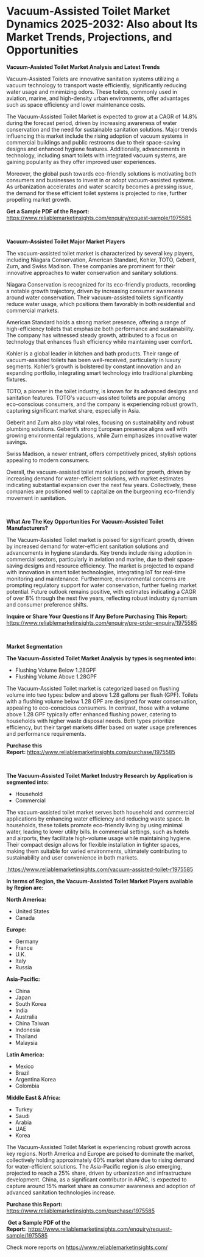 <p><h1>Vacuum-Assisted Toilet Market Dynamics 2025-2032: Also about Its Market Trends, Projections, and Opportunities</h1></p><p><strong>Vacuum-Assisted Toilet Market Analysis and Latest Trends</strong></p>
<p><p>Vacuum-Assisted Toilets are innovative sanitation systems utilizing a vacuum technology to transport waste efficiently, significantly reducing water usage and minimizing odors. These toilets, commonly used in aviation, marine, and high-density urban environments, offer advantages such as space efficiency and lower maintenance costs.</p><p>The Vacuum-Assisted Toilet Market is expected to grow at a CAGR of 14.8% during the forecast period, driven by increasing awareness of water conservation and the need for sustainable sanitation solutions. Major trends influencing this market include the rising adoption of vacuum systems in commercial buildings and public restrooms due to their space-saving designs and enhanced hygiene features. Additionally, advancements in technology, including smart toilets with integrated vacuum systems, are gaining popularity as they offer improved user experiences.</p><p>Moreover, the global push towards eco-friendly solutions is motivating both consumers and businesses to invest in or adopt vacuum-assisted systems. As urbanization accelerates and water scarcity becomes a pressing issue, the demand for these efficient toilet systems is projected to rise, further propelling market growth.</p></p>
<p><strong>Get a Sample PDF of the Report:&nbsp;</strong> <a href="https://www.reliablemarketinsights.com/enquiry/request-sample/1975585?utm_campaign=2100&utm_medium=2&utm_source=Github&utm_content=ia&utm_term=10022025&utm_id=vacuum-assisted-toilet">https://www.reliablemarketinsights.com/enquiry/request-sample/1975585</a></p>
<p>&nbsp;</p>
<p><strong>Vacuum-Assisted Toilet Major Market Players</strong></p>
<p><p>The vacuum-assisted toilet market is characterized by several key players, including Niagara Conservation, American Standard, Kohler, TOTO, Geberit, Zurn, and Swiss Madison. These companies are prominent for their innovative approaches to water conservation and sanitary solutions.</p><p>Niagara Conservation is recognized for its eco-friendly products, recording a notable growth trajectory, driven by increasing consumer awareness around water conservation. Their vacuum-assisted toilets significantly reduce water usage, which positions them favorably in both residential and commercial markets.</p><p>American Standard holds a strong market presence, offering a range of high-efficiency toilets that emphasize both performance and sustainability. The company has witnessed steady growth, attributed to a focus on technology that enhances flush efficiency while maintaining user comfort.</p><p>Kohler is a global leader in kitchen and bath products. Their range of vacuum-assisted toilets has been well-received, particularly in luxury segments. Kohler’s growth is bolstered by constant innovation and an expanding portfolio, integrating smart technology into traditional plumbing fixtures.</p><p>TOTO, a pioneer in the toilet industry, is known for its advanced designs and sanitation features. TOTO's vacuum-assisted toilets are popular among eco-conscious consumers, and the company is experiencing robust growth, capturing significant market share, especially in Asia.</p><p>Geberit and Zurn also play vital roles, focusing on sustainability and robust plumbing solutions. Geberit’s strong European presence aligns well with growing environmental regulations, while Zurn emphasizes innovative water savings.</p><p>Swiss Madison, a newer entrant, offers competitively priced, stylish options appealing to modern consumers. </p><p>Overall, the vacuum-assisted toilet market is poised for growth, driven by increasing demand for water-efficient solutions, with market estimates indicating substantial expansion over the next few years. Collectively, these companies are positioned well to capitalize on the burgeoning eco-friendly movement in sanitation.</p></p>
<p>&nbsp;</p>
<p><strong>What Are The Key Opportunities For Vacuum-Assisted Toilet Manufacturers?</strong></p>
<p><p>The Vacuum-Assisted Toilet market is poised for significant growth, driven by increased demand for water-efficient sanitation solutions and advancements in hygiene standards. Key trends include rising adoption in commercial sectors, particularly in aviation and marine, due to their space-saving designs and resource efficiency. The market is projected to expand with innovation in smart toilet technologies, integrating IoT for real-time monitoring and maintenance. Furthermore, environmental concerns are prompting regulatory support for water conservation, further fueling market potential. Future outlook remains positive, with estimates indicating a CAGR of over 8% through the next five years, reflecting robust industry dynamism and consumer preference shifts.</p></p>
<p><strong>Inquire or Share Your Questions If Any Before Purchasing This Report:</strong> <a href="https://www.reliablemarketinsights.com/enquiry/pre-order-enquiry/1975585?utm_campaign=2100&utm_medium=2&utm_source=Github&utm_content=ia&utm_term=10022025&utm_id=vacuum-assisted-toilet">https://www.reliablemarketinsights.com/enquiry/pre-order-enquiry/1975585</a></p>
<p>&nbsp;</p>
<p><strong>Market Segmentation</strong></p>
<p><strong>The Vacuum-Assisted Toilet Market Analysis by types is segmented into:</strong></p>
<p><ul><li>Flushing Volume Below 1.28GPF</li><li>Flushing Volume Above 1.28GPF</li></ul></p>
<p><p>The Vacuum-Assisted Toilet market is categorized based on flushing volume into two types: below and above 1.28 gallons per flush (GPF). Toilets with a flushing volume below 1.28 GPF are designed for water conservation, appealing to eco-conscious consumers. In contrast, those with a volume above 1.28 GPF typically offer enhanced flushing power, catering to households with higher waste disposal needs. Both types prioritize efficiency, but their target markets differ based on water usage preferences and performance requirements.</p></p>
<p><strong>Purchase this Report:&nbsp;</strong><a href="https://www.reliablemarketinsights.com/purchase/1975585?utm_campaign=2100&utm_medium=2&utm_source=Github&utm_content=ia&utm_term=10022025&utm_id=vacuum-assisted-toilet">https://www.reliablemarketinsights.com/purchase/1975585</a></p>
<p>&nbsp;</p>
<p><strong>The Vacuum-Assisted Toilet Market Industry Research by Application is segmented into:</strong></p>
<p><ul><li>Household</li><li>Commercial</li></ul></p>
<p><p>The vacuum-assisted toilet market serves both household and commercial applications by enhancing water efficiency and reducing waste space. In households, these toilets promote eco-friendly living by using minimal water, leading to lower utility bills. In commercial settings, such as hotels and airports, they facilitate high-volume usage while maintaining hygiene. Their compact design allows for flexible installation in tighter spaces, making them suitable for varied environments, ultimately contributing to sustainability and user convenience in both markets.</p></p>
<p><a href="https://www.reliablemarketinsights.com/vacuum-assisted-toilet-r1975585?utm_campaign=2100&utm_medium=2&utm_source=Github&utm_content=ia&utm_term=10022025&utm_id=vacuum-assisted-toilet">&nbsp;https://www.reliablemarketinsights.com/vacuum-assisted-toilet-r1975585</a></p>
<p><strong>In terms of Region, the Vacuum-Assisted Toilet Market Players available by Region are:</strong></p>
<p>
    <p> <strong> North America: </strong>
        <ul>
            <li>United States</li>
            <li>Canada</li>
        </ul>
        </p> 
    <p> <strong> Europe: </strong>
        <ul>
            <li>Germany</li>
            <li>France</li>
            <li>U.K.</li>
            <li>Italy</li>
            <li>Russia</li>
        </ul>
        </p> 
    <p> <strong> Asia-Pacific: </strong>
        <ul>
            <li>China</li>
            <li>Japan</li>
            <li>South Korea</li>
            <li>India</li>
            <li>Australia</li>
            <li>China Taiwan</li>
            <li>Indonesia</li>
            <li>Thailand</li>
            <li>Malaysia</li>
        </ul>
        </p> 
    <p> <strong> Latin America: </strong>
        <ul>
            <li>Mexico</li>
            <li>Brazil</li>
            <li>Argentina Korea</li>
            <li>Colombia</li>
        </ul>
        </p> 
    <p> <strong> Middle East & Africa: </strong>
        <ul>
            <li>Turkey</li>
            <li>Saudi</li>
            <li>Arabia</li>
            <li>UAE</li>
            <li>Korea</li>
        </ul>
    </p>
    </p>
<p><p>The Vacuum-Assisted Toilet Market is experiencing robust growth across key regions. North America and Europe are poised to dominate the market, collectively holding approximately 60% market share due to rising demand for water-efficient solutions. The Asia-Pacific region is also emerging, projected to reach a 25% share, driven by urbanization and infrastructure development. China, as a significant contributor in APAC, is expected to capture around 15% market share as consumer awareness and adoption of advanced sanitation technologies increase.</p></p>
<p><strong>Purchase this Report: </strong><a href="https://www.reliablemarketinsights.com/purchase/1975585?utm_campaign=2100&utm_medium=2&utm_source=Github&utm_content=ia&utm_term=10022025&utm_id=vacuum-assisted-toilet">https://www.reliablemarketinsights.com/purchase/1975585</a></p>
<p>&nbsp;<strong>Get a Sample PDF of the Report:&nbsp;&nbsp;</strong><a href="https://www.reliablemarketinsights.com/enquiry/request-sample/1975585?utm_campaign=2100&utm_medium=2&utm_source=Github&utm_content=ia&utm_term=10022025&utm_id=vacuum-assisted-toilet">https://www.reliablemarketinsights.com/enquiry/request-sample/1975585</a></p>
<p><strong></strong></p>
<p>Check more reports on <a href="https://www.reliablemarketinsights.com/?utm_campaign=2100&utm_medium=2&utm_source=Github&utm_content=ia&utm_term=10022025&utm_id=vacuum-assisted-toilet">https://www.reliablemarketinsights.com/</a></p>